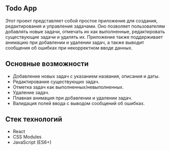 ## Todo App

Этот проект представляет собой простое приложение для создания, редактирования и управления задачами. Оно позволяет пользователям добавлять новые задачи, отмечать их как выполненные, редактировать существующие задачи и удалять их. Приложение также поддерживает анимацию при добавлении и удалении задач, а также выводит сообщения об ошибках при некорректном вводе данных.

## Основные возможности

- Добавление новых задач с указанием названия, описания и даты.
- Редактирование существующих задач.
- Отметка задач как выполненных/невыполненных.
- Удаление задач.
- Плавная анимация при добавлении и удалении задач.
- Валидация полей ввода с выводом сообщений об ошибках.

## Стек технологий

- React
- CSS Modules
- JavaScript (ES6+)
